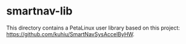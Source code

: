 # smartnav-lib

This directory contains a PetaLinux user library based on this project: https://github.com/kuhiu/SmartNavSysAccelByHW.
